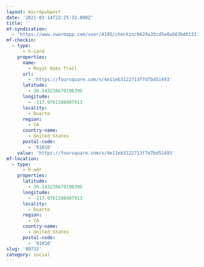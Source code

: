 ```yaml
---
layout: micropubpost
date: '2021-02-14T22:25:32.000Z'
title: ''
mf-syndication:
  - 'https://www.swarmapp.com/user/4195/checkin/6029a35cd5e8ab63bd613110'
mf-checkin:
  - type:
      - h-card
    properties:
      name:
        - Royal Oaks Trail
      url:
        - 'https://foursquare.com/v/4e11eb3122713f7d7bd51493'
      latitude:
        - 34.143226679196395
      longitude:
        - -117.9761388407913
      locality:
        - Duarte
      region:
        - CA
      country-name:
        - United States
      postal-code:
        - '91010'
    value: 'https://foursquare.com/v/4e11eb3122713f7d7bd51493'
mf-location:
  - type:
      - h-adr
    properties:
      latitude:
        - 34.143226679196395
      longitude:
        - -117.9761388407913
      locality:
        - Duarte
      region:
        - CA
      country-name:
        - United States
      postal-code:
        - '91010'
slug: '80732'
category: social
---
```

